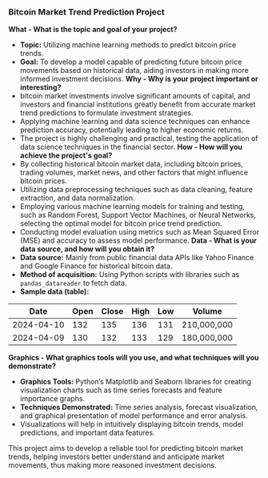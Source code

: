 ### Bitcoin Market Trend Prediction Project
**What - What is the topic and goal of your project?**
- **Topic:** Utilizing machine learning methods to predict bitcoin price trends.
- **Goal:** To develop a model capable of predicting future bitcoin price movements based on historical data, aiding investors in making more informed investment decisions.
**Why - Why is your project important or interesting?**
- bitcoin market investments involve significant amounts of capital, and investors and financial institutions greatly benefit from accurate market trend predictions to formulate investment strategies.
- Applying machine learning and data science techniques can enhance prediction accuracy, potentially leading to higher economic returns.
- The project is highly challenging and practical, testing the application of data science techniques in the financial sector.
**How - How will you achieve the project's goal?**
- By collecting historical bitcoin market data, including bitcoin prices, trading volumes, market news, and other factors that might influence bitcoin prices.
- Utilizing data preprocessing techniques such as data cleaning, feature extraction, and data normalization.
- Employing various machine learning models for training and testing, such as Random Forest, Support Vector Machines, or Neural Networks, selecting the optimal model for bitcoin price trend prediction.
- Conducting model evaluation using metrics such as Mean Squared Error (MSE) and accuracy to assess model performance.
**Data - What is your data source, and how will you obtain it?**
- **Data source:** Mainly from public financial data APIs like Yahoo Finance and Google Finance for historical bitcoin data.
- **Method of acquisition:** Using Python scripts with libraries such as `pandas_datareader` to fetch data.
- **Sample data (table):**

|Date|Open|Close|High|Low|Volume|
|---|---|---|---|---|---|
|2024-04-10|132|135|136|131|210,000,000|
|2024-04-09|130|132|133|129|180,000,000|

**Graphics - What graphics tools will you use, and what techniques will you demonstrate?**

- **Graphics Tools:** Python’s Matplotlib and Seaborn libraries for creating visualization charts such as time series forecasts and feature importance graphs.
- **Techniques Demonstrated:** Time series analysis, forecast visualization, and graphical presentation of model performance and error analysis.
- Visualizations will help in intuitively displaying bitcoin trends, model predictions, and important data features.

This project aims to develop a reliable tool for predicting bitcoin market trends, helping investors better understand and anticipate market movements, thus making more reasoned investment decisions.